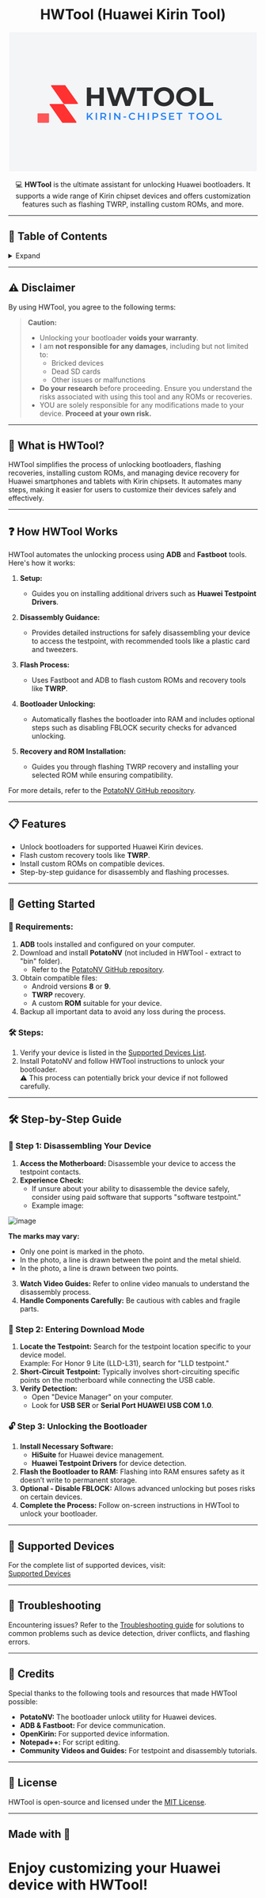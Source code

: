 <div align="center">

# HWTool (Huawei Kirin Tool)

![HWTool Logo](hwtool.png)

💻 **HWTool** is the ultimate assistant for unlocking Huawei bootloaders. It supports a wide range of Kirin chipset devices and offers customization features such as flashing TWRP, installing custom ROMs, and more.

</div>

---

## 📜 Table of Contents

<details>
  <summary>Expand</summary>

- [Disclaimer](#%EF%B8%8F-disclaimer)
- [What is HWTool?](#-what-is-hwtool)
- [How HWTool Works](#-how-hwtool-works)
- [Features](#-features)
- [Getting Started](#-getting-started)
- [Step-by-Step Guide](#-step-by-step-guide)
  - [Disassembling Your Device](#-disassembling-your-device)
  - [Entering Download Mode](#-entering-download-mode)
  - [Unlocking the Bootloader](#-unlocking-the-bootloader)
- [Supported Devices](#-supported-devices)
- [Troubleshooting](#-troubleshooting)
- [Credits](#-credits)
- [License](#-license)

</details>

---

## ⚠️ Disclaimer

By using HWTool, you agree to the following terms:

> **Caution:**  
> - Unlocking your bootloader **voids your warranty**.  
> - I am **not responsible for any damages**, including but not limited to:  
>   - Bricked devices  
>   - Dead SD cards  
>   - Other issues or malfunctions  
> - **Do your research** before proceeding. Ensure you understand the risks associated with using this tool and any ROMs or recoveries.  
> - YOU are solely responsible for any modifications made to your device. **Proceed at your own risk.**

---

## 🔧 What is HWTool?

HWTool simplifies the process of unlocking bootloaders, flashing recoveries, installing custom ROMs, and managing device recovery for Huawei smartphones and tablets with Kirin chipsets. It automates many steps, making it easier for users to customize their devices safely and effectively.

---

## ❓ How HWTool Works

HWTool automates the unlocking process using **ADB** and **Fastboot** tools. Here's how it works:

1. **Setup:**
   - Guides you on installing additional drivers such as **Huawei Testpoint Drivers**.

2. **Disassembly Guidance:**
   - Provides detailed instructions for safely disassembling your device to access the testpoint, with recommended tools like a plastic card and tweezers.

3. **Flash Process:**
   - Uses Fastboot and ADB to flash custom ROMs and recovery tools like **TWRP**.

4. **Bootloader Unlocking:**
   - Automatically flashes the bootloader into RAM and includes optional steps such as disabling FBLOCK security checks for advanced unlocking.

5. **Recovery and ROM Installation:**
   - Guides you through flashing TWRP recovery and installing your selected ROM while ensuring compatibility.

For more details, refer to the [PotatoNV GitHub repository](https://github.com/mashed-potatoes/PotatoNV?tab=readme-ov-file#how-it-works).

---

## 📋 Features

- Unlock bootloaders for supported Huawei Kirin devices.
- Flash custom recovery tools like **TWRP**.
- Install custom ROMs on compatible devices.
- Step-by-step guidance for disassembly and flashing processes.

---

## 🚀 Getting Started

### 📂 Requirements:

1. **ADB** tools installed and configured on your computer.  
2. Download and install **PotatoNV** (not included in HWTool - extract to "bin" folder).  
   - Refer to the [PotatoNV GitHub repository](https://github.com/mashed-potatoes/PotatoNV).  
3. Obtain compatible files:
   - Android versions **8** or **9**.
   - **TWRP** recovery.  
   - A custom **ROM** suitable for your device.  
4. Backup all important data to avoid any loss during the process.

### 🛠 Steps:

1. Verify your device is listed in the [Supported Devices List](https://github.com/NammIsADev/hwtool/blob/main/SUPPORT-DEVICES.md).
2. Install PotatoNV and follow HWTool instructions to unlock your bootloader.  
   ⚠ This process can potentially brick your device if not followed carefully.

---

## 🛠 Step-by-Step Guide

### 🔩 Step 1: Disassembling Your Device

1. **Access the Motherboard:** Disassemble your device to access the testpoint contacts.  
2. **Experience Check:**  
   - If unsure about your ability to disassemble the device safely, consider using paid software that supports "software testpoint."
   - Example image:

  ![image](https://github.com/user-attachments/assets/59458023-0b57-4f70-812d-321ae0475d2c)

  **The marks may vary:**
  + Only one point is marked in the photo.
  + In the photo, a line is drawn between the point and the metal shield.
  + In the photo, a line is drawn between two points.

3. **Watch Video Guides:** Refer to online video manuals to understand the disassembly process.  
4. **Handle Components Carefully:** Be cautious with cables and fragile parts.

### 🚀 Step 2: Entering Download Mode

1. **Locate the Testpoint:** Search for the testpoint location specific to your device model.  
   Example: For Honor 9 Lite (LLD-L31), search for "LLD testpoint."
2. **Short-Circuit Testpoint:** Typically involves short-circuiting specific points on the motherboard while connecting the USB cable.  
3. **Verify Detection:**  
   - Open "Device Manager" on your computer.  
   - Look for **USB SER** or **Serial Port HUAWEI USB COM 1.0**.  

### 🔓 Step 3: Unlocking the Bootloader

1. **Install Necessary Software:**  
   - **HiSuite** for Huawei device management.  
   - **Huawei Testpoint Drivers** for device detection.  
2. **Flash the Bootloader to RAM:** Flashing into RAM ensures safety as it doesn’t write to permanent storage.  
3. **Optional - Disable FBLOCK:** Allows advanced unlocking but poses risks on certain devices.  
4. **Complete the Process:** Follow on-screen instructions in HWTool to unlock your bootloader.

---

## 📱 Supported Devices

For the complete list of supported devices, visit:  
[Supported Devices](https://github.com/NammIsADev/hwtool/blob/main/SUPPORT-DEVICES.md)

---

## 🔧 Troubleshooting

Encountering issues? Refer to the [Troubleshooting guide](https://github.com/NammIsADev/hwtool/blob/main/TROUBLESHOOTING.md) for solutions to common problems such as device detection, driver conflicts, and flashing errors.

---

## 🙏 Credits

Special thanks to the following tools and resources that made HWTool possible:

- **PotatoNV:** The bootloader unlock utility for Huawei devices.  
- **ADB & Fastboot:** For device communication.  
- **OpenKirin:** For supported device information.  
- **Notepad++:** For script editing.  
- **Community Videos and Guides:** For testpoint and disassembly tutorials.

---

## 📄 License

HWTool is open-source and licensed under the [MIT License](https://github.com/NammIsADev/hwtool/blob/main/LICENSE).

---
## Made with 💖
# Enjoy customizing your Huawei device with HWTool!
